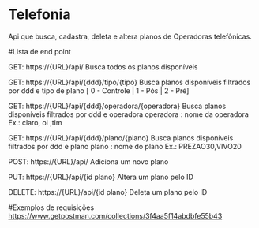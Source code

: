 # Telefonia

Api que busca, cadastra, deleta e altera planos de Operadoras telefônicas.

#Lista de end point

GET: https://{URL}/api/
  Busca todos os planos disponíveis
  
GET: https://{URL}/api/{ddd}/tipo/{tipo} 
  Busca planos disponíveis filtrados por ddd e tipo de plano
  [ 0 - Controle | 1 - Pós | 2 - Pré]
  
GET: https://{URL}/api/{ddd}/operadora/{operadora} 
  Busca planos disponíveis filtrados por ddd e operadora
  operadora : nome da operadora Ex.: claro, oi ,tim
  
 GET: https://{URL}/api/{ddd}/plano/{plano} 
  Busca planos disponíveis filtrados por ddd e plano
  plano : nome do plano Ex.: PREZAO30,VIVO20

POST: https://{URL}/api/
  Adiciona um novo plano

PUT: https://{URL}/api/{id plano}
  Altera um plano pelo ID

DELETE: https://{URL}/api/{id plano}
  Deleta um plano pelo ID
  
#Exemplos de requisições
https://www.getpostman.com/collections/3f4aa5f14abdbfe55b43



